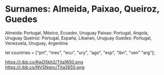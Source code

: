 # Surnames: Almeida, Paixao, Queiroz, Guedes

Almeida: Portugal, México, Ecuador, Uruguay
Paixao: Portugal, Angola, Uruguay
Queiroz: Portugal, España, Libanan, Uruguay
Guedes: Portugal, Venezuela, Uruguay, Argentina

let countries = ["prt", "mex", "ecu", "ury", "ago", "esp", "lbn", "ven" "arg"];

https://i.ibb.co/KwD5bh2/Tita1650.png
https://i.ibb.co/NVSNgnc/Tita2650.png